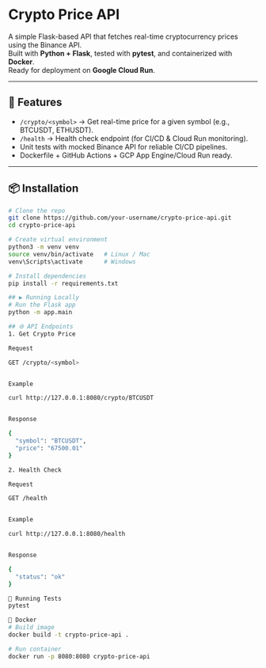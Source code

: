# Crypto Price API

A simple Flask-based API that fetches real-time cryptocurrency prices using the Binance API.  
Built with **Python + Flask**, tested with **pytest**, and containerized with **Docker**.  
Ready for deployment on **Google Cloud Run**.

---

## 🚀 Features
- `/crypto/<symbol>` → Get real-time price for a given symbol (e.g., BTCUSDT, ETHUSDT).  
- `/health` → Health check endpoint (for CI/CD & Cloud Run monitoring).  
- Unit tests with mocked Binance API for reliable CI/CD pipelines.  
- Dockerfile + GitHub Actions + GCP App Engine/Cloud Run ready.

---

## 📦 Installation

```bash
# Clone the repo
git clone https://github.com/your-username/crypto-price-api.git
cd crypto-price-api

# Create virtual environment
python3 -m venv venv
source venv/bin/activate   # Linux / Mac
venv\Scripts\activate      # Windows

# Install dependencies
pip install -r requirements.txt

## ▶️ Running Locally
# Run the Flask app
python -m app.main

## 🌐 API Endpoints
1. Get Crypto Price

Request

GET /crypto/<symbol>


Example

curl http://127.0.0.1:8080/crypto/BTCUSDT


Response

{
  "symbol": "BTCUSDT",
  "price": "67500.01"
}

2. Health Check

Request

GET /health


Example

curl http://127.0.0.1:8080/health


Response

{
  "status": "ok"
}

🧪 Running Tests
pytest

🐳 Docker
# Build image
docker build -t crypto-price-api .

# Run container
docker run -p 8080:8080 crypto-price-api

